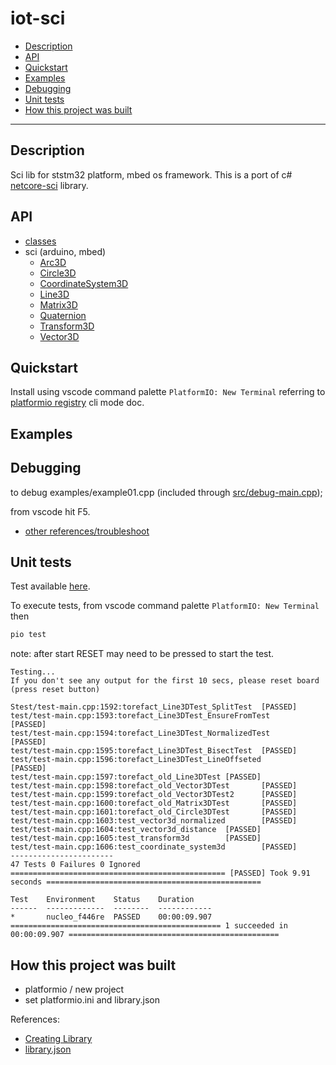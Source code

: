 # iot-sci

<!-- TOC -->
* [Description](#description)
* [API](#api)
* [Quickstart](#quickstart)
* [Examples](#examples)
* [Debugging](#debugging)
* [Unit tests](#unit-tests)
* [How this project was built](#how-this-project-was-built)
<!-- TOCEND -->

<hr/>

## Description

Sci lib for ststm32 platform, mbed os framework.
This is a port of c# [netcore-sci](https://github.com/devel0/netcore-sci) library.

## API

- [classes](data/api/index_classes.md)
- sci (arduino, mbed)
    - [Arc3D](data/api/Classes/class_arc3_d.md)
    - [Circle3D](data/api/Classes/class_circle3_d.md)
    - [CoordinateSystem3D](data/api/Classes/class_coordinate_system3_d.md)
    - [Line3D](data/api/Classes/class_line3_d.md)
    - [Matrix3D](data/api/Classes/class_matrix3_d.md)
    - [Quaternion](data/api/Classes/class_quaternion.md)
    - [Transform3D](data/api/Classes/class_transform3_d.md)
    - [Vector3D](data/api/Classes/class_vector3_d.md)

## Quickstart

Install using vscode command palette `PlatformIO: New Terminal` referring to [platformio registry](https://platformio.org/lib/show/12380/iot-sci/installation) cli mode doc.

## Examples
 

## Debugging

to debug examples/example01.cpp (included through [src/debug-main.cpp](src/debug-main.cpp));

from vscode hit F5. 

- [other references/troubleshoot](https://github.com/devel0/iot-stm32-ledblink-interrupt-debug#iot-stm32-ledblink-interrupt-debug)

## Unit tests

Test available [here](test/test-main.cpp).

To execute tests, from vscode command palette `PlatformIO: New Terminal` then

```sh
pio test
```

note: after start RESET may need to be pressed to start the test.

```
Testing...
If you don't see any output for the first 10 secs, please reset board (press reset button)

Stest/test-main.cpp:1592:torefact_Line3DTest_SplitTest  [PASSED]
test/test-main.cpp:1593:torefact_Line3DTest_EnsureFromTest      [PASSED]
test/test-main.cpp:1594:torefact_Line3DTest_NormalizedTest      [PASSED]
test/test-main.cpp:1595:torefact_Line3DTest_BisectTest  [PASSED]
test/test-main.cpp:1596:torefact_Line3DTest_LineOffseted        [PASSED]
test/test-main.cpp:1597:torefact_old_Line3DTest [PASSED]
test/test-main.cpp:1598:torefact_old_Vector3DTest       [PASSED]
test/test-main.cpp:1599:torefact_old_Vector3DTest2      [PASSED]
test/test-main.cpp:1600:torefact_old_Matrix3DTest       [PASSED]
test/test-main.cpp:1601:torefact_old_Circle3DTest       [PASSED]
test/test-main.cpp:1603:test_vector3d_normalized        [PASSED]
test/test-main.cpp:1604:test_vector3d_distance  [PASSED]
test/test-main.cpp:1605:test_transform3d        [PASSED]
test/test-main.cpp:1606:test_coordinate_system3d        [PASSED]
-----------------------
47 Tests 0 Failures 0 Ignored
================================================ [PASSED] Took 9.91 seconds ================================================

Test    Environment    Status    Duration
------  -------------  --------  ------------
*       nucleo_f446re  PASSED    00:00:09.907
=============================================== 1 succeeded in 00:00:09.907 ===============================================
```

## How this project was built

- platformio / new project
- set platformio.ini and library.json

References:
- [Creating Library](https://docs.platformio.org/en/latest/librarymanager/creating.html?utm_medium=piohome&utm_source=platformio)
- [library.json](https://docs.platformio.org/en/latest/librarymanager/config.html)
